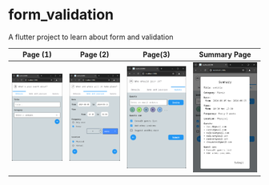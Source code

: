 # form_validation

A flutter project to learn about form and validation

Page (1)                          | Page (2)                          |  Page(3)                          |  Summary Page                       
:--------------------------------:|:---------------------------------:|:---------------------------------:|:---------------------------------:
![](./screenshot/Screenshot1.png) | ![](./screenshot/Screenshot2.png) | ![](./screenshot/Screenshot3.png) | ![](./screenshot/Screenshot4.png) 